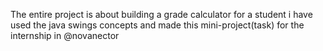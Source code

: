The entire project is about building a grade calculator for a student 
i have used the java swings concepts and made this mini-project(task) for the internship  in @novanector

